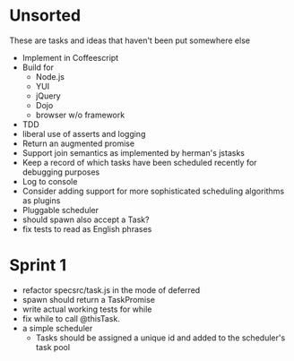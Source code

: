 Unsorted
========
These are tasks and ideas that haven't been put somewhere else

* Implement in Coffeescript
* Build for
  * Node.js
  * YUI
  * jQuery
  * Dojo
  * browser w/o framework
* TDD
* liberal use of asserts and logging
* Return an augmented promise
* Support join semantics as implemented by herman's jstasks
* Keep a record of which tasks have been scheduled recently for debugging purposes
* Log to console
* Consider adding support for more sophisticated scheduling algorithms as plugins
* Pluggable scheduler
* should spawn also accept a Task?
* fix tests to read as English phrases

Sprint 1
========
* refactor specsrc/task.js in the mode of deferred
* spawn should return a TaskPromise
* write actual working tests for while
* fix while to call @thisTask.<deferredfn>
* a simple scheduler
  * Tasks should be assigned a unique id and added to the scheduler's task pool
